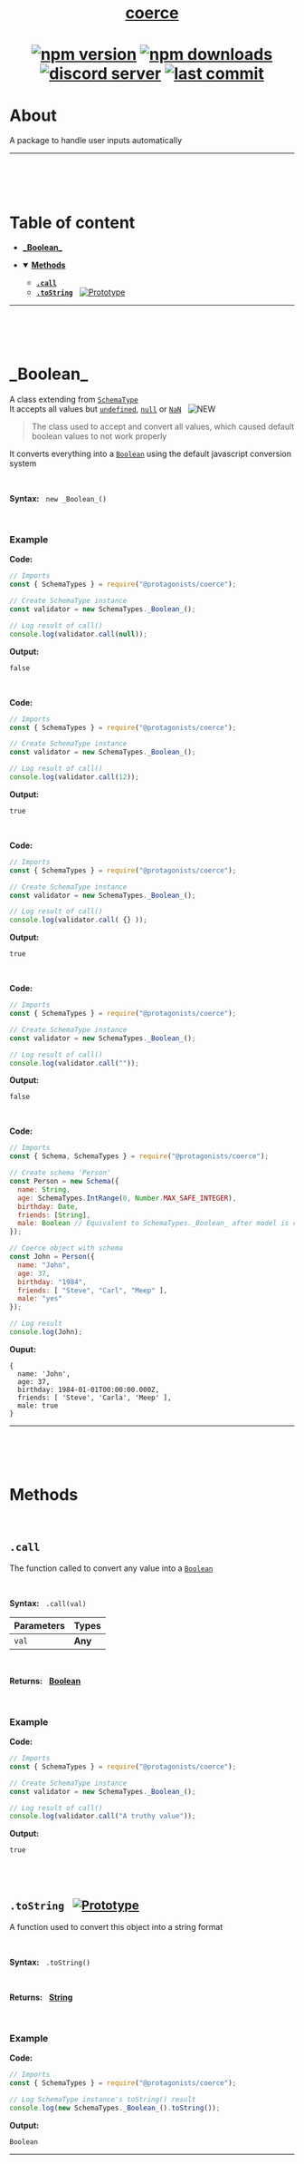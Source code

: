 <div id="top" align="center">

<h1><a href="https://github.com/ThePywon/coerce">coerce</a><h1>

[![npm version](https://img.shields.io/npm/v/@protagonists/coerce)](https://github.com/ThePywon/coerce)
[![npm downloads](https://img.shields.io/npm/dt/@protagonists/coerce)](https://github.com/ThePywon/coerce)
[![discord server](https://img.shields.io/discord/937758194736955443?logo=discord&logoColor=white)](https://discord.gg/cwhj3EgqGP)
[![last commit](https://img.shields.io/github/last-commit/ThePywon/coerce)](https://github.com/ThePywon/coerce)

</div>


# About

A package to handle user inputs automatically

---

<br/><br/><br/>

# Table of content

* [**\_Boolean\_**](#boolean)

* <details open><summary><a href="#methods"><b>Methods</b></a></summary>
  <p>

  * [**`.call`**](#call)
  * [**`.toString`**](#tostring) &nbsp; [![Prototype](https://shields.io/badge/-Prototype-orange)](https://javascript.info/prototype-inheritance)
    
  </p>
</details>

---

<br/><br/><br/>



<a id="boolean"></a>

# \_Boolean\_

A class extending from [`SchemaType`](https://github.com/ThePywon/coerce/blob/main/documentation/SchemaType.md)  
It accepts all values but [`undefined`](https://javascript.info/types#the-undefined-value), [`null`](https://javascript.info/types#the-null-value) or [`NaN`](https://javascript.info/number#tests-isfinite-and-isnan) &nbsp; ![NEW](https://shields.io/badge/-New-red)  

> The class used to accept and convert all values, which caused default boolean values to not work properly

It converts everything into a [`Boolean`](https://javascript.info/types#boolean-logical-type) using the default javascript conversion system

<br/>

**Syntax:** &nbsp; `new _Boolean_()`

<br/>

### **Example**

**Code:**

```js
// Imports
const { SchemaTypes } = require("@protagonists/coerce");

// Create SchemaType instance
const validator = new SchemaTypes._Boolean_();

// Log result of call()
console.log(validator.call(null));
```

**Output:**

```
false
```

<br/>

**Code:**

```js
// Imports
const { SchemaTypes } = require("@protagonists/coerce");

// Create SchemaType instance
const validator = new SchemaTypes._Boolean_();

// Log result of call()
console.log(validator.call(12));
```

**Output:**

```
true
```

<br/>

**Code:**

```js
// Imports
const { SchemaTypes } = require("@protagonists/coerce");

// Create SchemaType instance
const validator = new SchemaTypes._Boolean_();

// Log result of call()
console.log(validator.call( {} ));
```

**Output:**

```
true
```

<br/>

**Code:**

```js
// Imports
const { SchemaTypes } = require("@protagonists/coerce");

// Create SchemaType instance
const validator = new SchemaTypes._Boolean_();

// Log result of call()
console.log(validator.call(""));
```

**Output:**

```
false
```

<br/>

**Code:**

```js
// Imports
const { Schema, SchemaTypes } = require("@protagonists/coerce");

// Create schema 'Person'
const Person = new Schema({
  name: String,
  age: SchemaTypes.IntRange(0, Number.MAX_SAFE_INTEGER),
  birthday: Date,
  friends: [String],
  male: Boolean // Equivalent to SchemaTypes._Boolean_ after model is created
});

// Coerce object with schema
const John = Person({
  name: "John",
  age: 37,
  birthday: "1984",
  friends: [ "Steve", "Carl", "Meep" ],
  male: "yes"
});

// Log result
console.log(John);
```

**Ouput:**

```
{
  name: 'John',
  age: 37,
  birthday: 1984-01-01T00:00:00.000Z,
  friends: [ 'Steve', 'Carla', 'Meep' ],
  male: true
}
```

---

<br/><br/><br/>

# Methods

<br/>

## `.call`

The function called to convert any value into a [`Boolean`](https://javascript.info/types#boolean-logical-type)

<br/>

**Syntax:** &nbsp; `.call(val)`

|**Parameters**|**Types**|
|-|-|
|`val`|**Any**|

<br/>

**Returns:** &nbsp; [**Boolean**](https://javascript.info/types#boolean-logical-type)

<br/>

### **Example**

**Code:**

```js
// Imports
const { SchemaTypes } = require("@protagonists/coerce");

// Create SchemaType instance
const validator = new SchemaTypes._Boolean_();

// Log result of call()
console.log(validator.call("A truthy value"));
```

**Output:**

```
true
```

<br/><br/>

<a id="tostring"></a>

## `.toString` &nbsp; [![Prototype](https://shields.io/badge/-Prototype-orange)](https://javascript.info/prototype-inheritance)

A function used to convert this object into a string format

<br/>

**Syntax:** &nbsp; `.toString()`

<br/>

**Returns:** &nbsp; [**String**](https://javascript.info/string)

<br/>

### **Example**

**Code:**

```js
// Imports
const { SchemaTypes } = require("@protagonists/coerce");

// Log SchemaType instance's toString() result
console.log(new SchemaTypes._Boolean_().toString());
```

**Output:**

```
Boolean
```

---

<br/><br/><br/><br/><br/>

<h1 align="center">This is the bottom, there is nothing more.<br/>
Go <a href="#top">back up?</a></h1>

